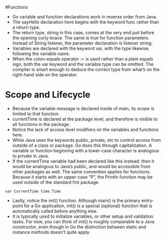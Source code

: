#Functions
* Go variable and function declarations work in reverse order from Java.  
* The sayHello declaration here begins with the keyword func rather than a return type.  
* The return type, string in this case, comes at the very end just before the opening curly-brace.  The same is true for function parameters.  Instead of String listener, the parameter declaration is listener string.
* Variables are declared with the keyword var, with the type likewise following the variable name. 
* When the colon-equals operator := is used rather than a plain equals sign, both the var keyword and the variable type can be omitted.  The compiler is smart enough to deduce the correct type from what’s on the right-hand side on the operator.

# Scope and Lifecycle
* Because the variable message is declared inside of main, its scope is limited to that function.  
* currentTime is declared at the package level, and therefore is visible to all functions in the package.  
* Notice the lack of access level modifiers on the variables and functions here.  
* While Java uses the keywords public, private, etc to control access from outside of a class or package.  Go does this through capitalization.  A variable or function beginning with a lower-case character is analogous to private in Java.  
* If the currentTime variable had been declared like this instead: then it would be analogous to Java’s public, and would be accessible from other packages as well.  The same convention applies for functions.  Because it starts with an upper-case “P”, the Println function may be used outside of the standard fmt package.

```
var CurrentTime time.Time
```

* Lastly, notice the init() function.  Although main() is the primary entry-point for a Go application, init() is a special (optional) function that is automatically called before anything else.  
* It is typically used to initialize variables, or other setup and validation tasks.  For now, you can think of init() is roughly comparable to a Java constructor, even though in Go the distinction between static and instance methods doesn’t quite apply.